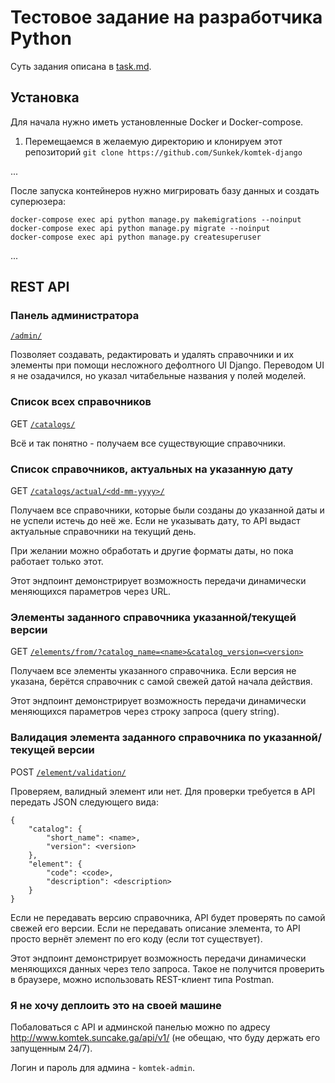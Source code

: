 # Тестовое задание на разработчика Python

Суть задания описана в [task.md](task.md).

## Установка

Для начала нужно иметь установленные Docker и Docker-compose. 

1. Перемещаемся в желаемую директорию и клонируем этот репозиторий
`git clone https://github.com/Sunkek/komtek-django`



...

После запуска контейнеров нужно мигрировать базу данных и создать суперюзера:

```
docker-compose exec api python manage.py makemigrations --noinput
docker-compose exec api python manage.py migrate --noinput
docker-compose exec api python manage.py createsuperuser
```

...

## REST API

### Панель администратора

[`/admin/`](http://www.komtek.suncake.ga/api/v1/admin/)

Позволяет создавать, редактировать и удалять справочники и их элементы при помощи 
несложного дефолтного UI Django. Переводом UI я не озадачился, но указал 
читабельные названия у полей моделей.

### Список всех справочников

GET [`/catalogs/`](http://www.komtek.suncake.ga/api/v1/catalogs/)

Всё и так понятно - получаем все существующие справочники.

### Список справочников, актуальных на указанную дату

GET [`/catalogs/actual/<dd-mm-yyyy>/`](http://www.komtek.suncake.ga/api/v1/catalogs/actual/01-10-2020/)

Получаем все справочники, которые были созданы до указанной даты и не успели истечь 
до неё же. Если не указывать дату, то API выдаст актуальные справочники на текущий 
день. 

При желании можно обработать и другие форматы даты, но пока работает только этот.

Этот эндпоинт демонстрирует возможность передачи динамически меняющихся параметров 
через URL.

### Элементы заданного справочника указанной/текущей версии

GET [`/elements/from/?catalog_name=<name>&catalog_version=<version>`](http://www.komtek.suncake.ga/api/v1/elements/from/?catalog_name=%D0%A2%D0%B5%D1%81%D1%82&catalog_version=0.1)

Получаем все элементы указанного справочника. Если версия не указана, берётся 
справочник с самой свежей датой начала действия.

Этот эндпоинт демонстрирует возможность передачи динамически меняющихся параметров 
через строку запроса (query string).

### Валидация элемента заданного справочника по указанной/текущей версии

POST [`/element/validation/`](http://www.komtek.suncake.ga/api/v1/element/validation)

Проверяем, валидный элемент или нет. Для проверки требуется в API передать JSON 
следующего вида:

```
{
    "catalog": {
        "short_name": <name>,
        "version": <version>
    },
    "element": {
        "code": <code>,
        "description": <description>
    }
}
```

Если не передавать версию справочника, API будет проверять по самой свежей его версии. 
Если не передавать описание элемента, то API просто вернёт элемент по его коду (если тот существует).

Этот эндпоинт демонстрирует возможность передачи динамически меняющихся данных 
через тело запроса. Такое не получится проверить в браузере, можно использовать 
REST-клиент типа Postman.

### Я не хочу деплоить это на своей машине

Побаловаться с API и админской панелью можно по адресу 
http://www.komtek.suncake.ga/api/v1/
(не обещаю, что буду держать его запущенным 24/7).

Логин и пароль для админа - `komtek-admin`.
